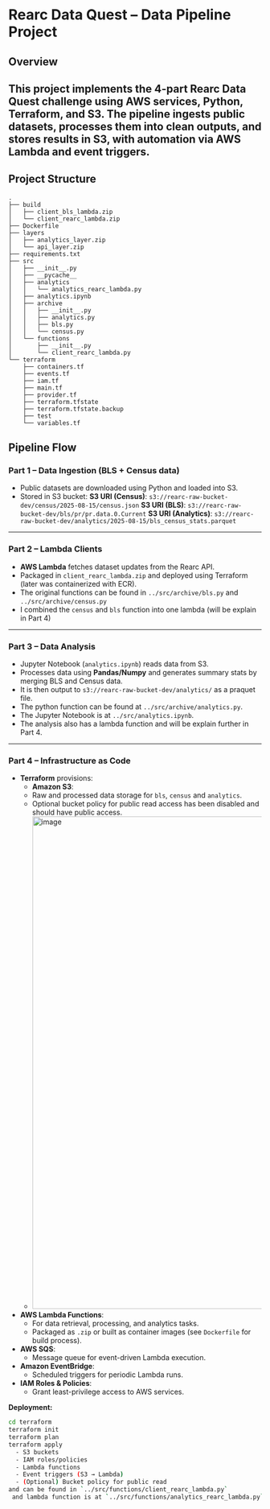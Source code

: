 # Rearc Data Quest – Data Pipeline Project
## Overview
This project implements the 4-part Rearc Data Quest challenge using AWS services, Python, Terraform, and S3.
The pipeline ingests public datasets, processes them into clean outputs, and stores results in S3, with automation via AWS Lambda and event triggers.
---
## Project Structure

```tree
.
├── build
│   ├── client_bls_lambda.zip
│   └── client_rearc_lambda.zip
├── Dockerfile
├── layers
│   ├── analytics_layer.zip
│   └── api_layer.zip
├── requirements.txt
├── src
│   ├── __init__.py
│   ├── __pycache__
│   ├── analytics
│   │   └── analytics_rearc_lambda.py
│   ├── analytics.ipynb
│   ├── archive
│   │   ├── __init__.py
│   │   ├── analytics.py
│   │   ├── bls.py
│   │   └── census.py
│   └── functions
│       ├── __init__.py
│       └── client_rearc_lambda.py
└── terraform
    ├── containers.tf
    ├── events.tf
    ├── iam.tf
    ├── main.tf
    ├── provider.tf
    ├── terraform.tfstate
    ├── terraform.tfstate.backup
    ├── test
    └── variables.tf
```
## Pipeline Flow
### **Part 1 – Data Ingestion (BLS + Census data)**

- Public datasets are downloaded using Python and loaded into S3.
- Stored in S3 bucket:
  **S3 URI (Census)**: `s3://rearc-raw-bucket-dev/census/2025-08-15/census.json`
  **S3 URI (BLS)**: `s3://rearc-raw-bucket-dev/bls/pr/pr.data.0.Current`
  **S3 URI (Analytics)**: `s3://rearc-raw-bucket-dev/analytics/2025-08-15/bls_census_stats.parquet`

---

### **Part 2 – Lambda Clients**
- **AWS Lambda** fetches dataset updates from the Rearc API.
- Packaged in `client_rearc_lambda.zip` and deployed using Terraform (later was containerized with ECR).
- The original functions can be found in `../src/archive/bls.py` and `../src/archive/census.py`
- I combined the `census` and `bls` function into one lambda (will be explain in Part 4)

----

### **Part 3 – Data Analysis**
- Jupyter Notebook (`analytics.ipynb`) reads data from S3.
- Processes data using **Pandas/Numpy** and generates summary stats by merging BLS and Census data.
- It is then output to `s3://rearc-raw-bucket-dev/analytics/` as a praquet file.
- The python function can be found at `../src/archive/analytics.py`.
- The Jupyter Notebook is at `../src/analytics.ipynb`.
- The analysis also has a lambda function and will be explain further in Part 4.

---

### **Part 4 – Infrastructure as Code**
- **Terraform** provisions:
  - **Amazon S3**:  
  - Raw and processed data storage for `bls`, `census` and `analytics`.  
  - Optional bucket policy for public read access has been disabled and should have public access.
  - <img width="1381" height="979" alt="image" src="https://github.com/user-attachments/assets/cf9cc221-af23-4d71-809c-4997ebae7eed" />
- **AWS Lambda Functions**:
  - For data retrieval, processing, and analytics tasks.  
  - Packaged as `.zip` or built as container images (see `Dockerfile` for build process).  
- **AWS SQS**:  
  - Message queue for event-driven Lambda execution.  
- **Amazon EventBridge**:  
  - Scheduled triggers for periodic Lambda runs.  
- **IAM Roles & Policies**:  
  - Grant least-privilege access to AWS services.  

**Deployment:**  
```bash
cd terraform
terraform init
terraform plan
terraform apply
  - S3 buckets
  - IAM roles/policies
  - Lambda functions
  - Event triggers (S3 → Lambda)
  - (Optional) Bucket policy for public read
and can be found in `../src/functions/client_rearc_lambda.py`
 and lambda function is at `../src/functions/analytics_rearc_lambda.py`.
  
  
